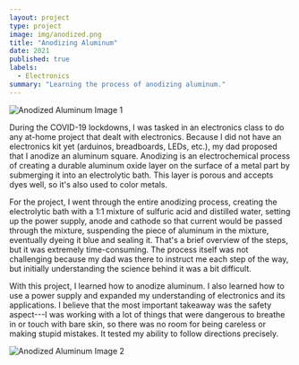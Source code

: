 ```yaml
---
layout: project
type: project
image: img/anodized.png
title: "Anodizing Aluminum"
date: 2021
published: true
labels:
  - Electronics
summary: "Learning the process of anodizing aluminum."
---
```


<meta name="viewport" content="width=device-width, initial-scale=1">
<link href="https://cdn.jsdelivr.net/npm/bootstrap@5.2.0/dist/css/bootstrap.min.css" rel="stylesheet">
<script src="https://cdn.jsdelivr.net/npm/bootstrap@5.2.0/dist/js/bootstrap.bundle.min.js"></script>

<div class="container mt-5">
<div class="row justify-content-center">
<img src="../img/IMG_8348.png" class="img-thumbnail" alt="Anodized Aluminum Image 1" style="max-width: 400px;">
</div>
</div>

<div class="container mt-5">

<p>
During the COVID-19 lockdowns, I was tasked in an electronics class to do any at-home project that dealt with electronics. Because I did not have an electronics kit yet (arduinos, breadboards, LEDs, etc.), my dad proposed that I anodize an aluminum square. Anodizing is an electrochemical process of creating a durable aluminum oxide layer on the surface of a metal part by submerging it into an electrolytic bath. This layer is porous and accepts dyes well, so it's also used to color metals.
</p>
<div class="row justify-content-center align-items-center">
<div class="col-md-8">
<p>
For the project, I went through the entire anodizing process, creating the electrolytic bath with a 1:1 mixture of sulfuric acid and distilled water, setting up the power supply, anode and cathode so that current would be passed through the mixture, suspending the piece of aluminum in the mixture, eventually dyeing it blue and sealing it. That's a brief overview of the steps, but it was extremely time-consuming. The process itself was not challenging because my dad was there to instruct me each step of the way, but initially understanding the science behind it was a bit difficult.
</p>

<p>
With this project, I learned how to anodize aluminum. I also learned how to use a power supply and expanded my understanding of electronics and its applications. I believe that the most important takeaway was the safety aspect---I was working with a lot of things that were dangerous to breathe in or touch with bare skin, so there was no room for being careless or making stupid mistakes. It tested my ability to follow directions precisely.
</p>
</div>
<div class="col-md-4">
<img src="../img/IMG_8335.png" class="img-thumbnail" alt="Anodized Aluminum Image 2" style="max-width: 300px;">
</div>
</div>
</div>
